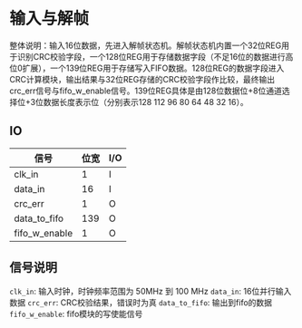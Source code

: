 # 输入与解帧

整体说明：输入16位数据，先进入解帧状态机。解帧状态机内置一个32位REG用于识别CRC校验字段，一个128位REG用于存储数据字段（不足16位的数据进行高位0扩展），一个139位REG用于存储写入FIFO数据。128位REG的数据字段进入CRC计算模块，输出结果与32位REG存储的CRC校验字段作比较，最终输出crc_err信号与fifo_w_enable信号。139位REG具体是由128位数据位+8位通道选择位+3位数据长度表示位（分别表示128 112 96 80 64 48 32 16）。

## IO

|信号|位宽|I/O|
|-----|-----|-----|
|clk_in|1|I|
|data_in|16|I|
|crc_err|1|O|
|data_to_fifo|139|O|
|fifo_w_enable|1|O|

## 信号说明

`clk_in`: 输入时钟，时钟频率范围为 50MHz 到 100 MHz
`data_in`: 16位并行输入数据
`crc_err`: CRC校验结果，错误时为真
`data_to_fifo`: 输出到fifo的数据
`fifo_w_enable`: fifo模块的写使能信号

